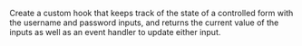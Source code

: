 Create a custom hook that keeps track of the state of a controlled form with the username and password inputs, and returns the current value of the inputs as well as an event handler to update either input.
